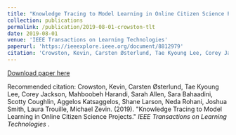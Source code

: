 ```yaml
---
title: "Knowledge Tracing to Model Learning in Online Citizen Science Projects"
collection: publications
permalink: /publication/2019-08-01-crowston-tlt
date: 2019-08-01
venue: 'IEEE Transactions on Learning Technologies'
paperurl: 'https://ieeexplore.ieee.org/document/8812979'
citation: 'Crowston, Kevin, Carsten Østerlund, Tae Kyoung Lee, Corey Jackson, Mahboobeh Harandi, Sarah Allen, Sara Bahaadini, Scotty Coughlin, Aggelos Katsaggelos, Shane Larson, Neda Rohani, Joshua Smith, Laura Trouille, Michael Zevin. (2019). &quot;Knowledge Tracing to Model Learning in Online Citizen Science Projects.&quot; <i> IEEE Transactions on Learning Technologies </i>.'
---
```

[Download paper here](https://ieeexplore.ieee.org/document/8812979)

Recommended citation: Crowston, Kevin, Carsten Østerlund, Tae Kyoung Lee, Corey Jackson, Mahboobeh Harandi, Sarah Allen, Sara Bahaadini, Scotty Coughlin, Aggelos Katsaggelos, Shane Larson, Neda Rohani, Joshua Smith, Laura Trouille, Michael Zevin. (2019). "Knowledge Tracing to Model Learning in Online Citizen Science Projects." <i> IEEE Transactions on Learning Technologies </i>.